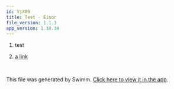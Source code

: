 ```yaml
---
id: VjX09
title: Test - Einor
file_version: 1.1.3
app_version: 1.18.34
---
```


1.  test

2.  [a link](https://github.com/douek/sr-extension)

<br/>

This file was generated by Swimm. [Click here to view it in the app](https://swimm-web-app--latest-release-staging-ac0cr0b8.web.app/repos/Z2l0aHViJTNBJTNBc3ItZXh0ZW5zaW9uJTNBJTNBZG91ZWs=/docs/VjX09).
